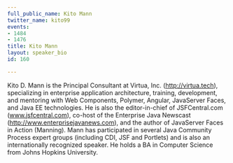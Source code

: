 ```yaml
---
full_public_name: Kito Mann
twitter_name: kito99
events:
- 1484
- 1476
title: Kito Mann
layout: speaker_bio
id: 160

---
```

Kito D. Mann is the Principal Consultant at Virtua, Inc. (http://virtua.tech), specializing in enterprise application architecture, training, development, and mentoring with Web Components, Polymer, Angular,  JavaServer Faces, and Java EE technologies. He is also the editor-in-chief of JSFCentral.com (www.jsfcentral.com), co-host of the Enterprise Java Newscast (http://www.enterprisejavanews.com), and the author of JavaServer Faces in Action (Manning). Mann has participated in several Java Community Process expert groups (including CDI, JSF and Portlets) and is also an internationally recognized speaker. He holds a BA in Computer Science from Johns Hopkins University.